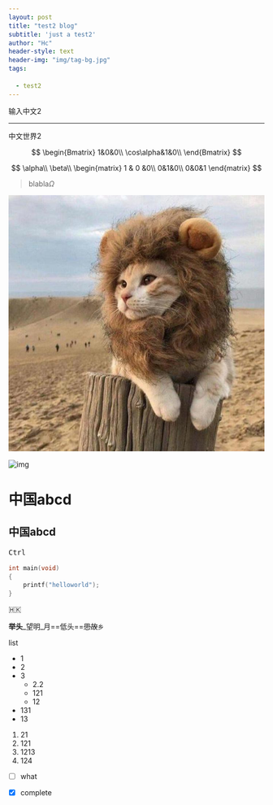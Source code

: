 ```yaml
---
layout: post
title: "test2 blog"
subtitle: 'just a test2'
author: "Hc"
header-style: text
header-img: "img/tag-bg.jpg"
tags:

  - test2
---
```


<head>
    <script src="https://cdn.mathjax.org/mathjax/latest/MathJax.js?config=TeX-AMS-MML_HTMLorMML" type="text/javascript"></script>
    <script type="text/x-mathjax-config">
        MathJax.Hub.Config({
            tex2jax: {
            skipTags: ['script', 'noscript', 'style', 'textarea', 'pre'],
            inlineMath: [['$','$']]
            }
        });
    </script>
</head>

输入中文2

------

中文世界2


$$
\begin{Bmatrix}
1&0&0\\
\cos\alpha&1&0\\
\end{Bmatrix}
$$


$$
\alpha\\
\beta\\
\begin{matrix}
1 & 0 &0\\
0&1&0\\
0&0&1
\end{matrix}
$$


> blabla$\Omega$

![img](/img/avatar-hux-home.jpg)

![img](/img/post-bg-web.jpg.jpg)



# 中国abcd

## 中国abcd

<kbd>Ctrl</kbd>

```C
int main(void)
{
	printf("helloworld");
}
```

:hong_kong:

**举头**_望明_月==低头==~~思故~~`乡`



list

- 1
- 2
- 3
  - 2.2
  - 121
  - 12
- 131
- 13

1. 21
2. 121
3. 1213
4. 124

- [ ]  what

- [x] complete
